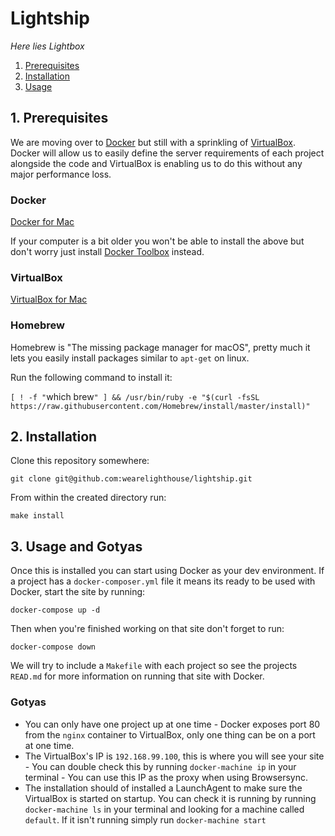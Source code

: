 # Lightship

*Here lies Lightbox*

1. [Prerequisites](#1-prerequisites)
2. [Installation](#installation)
3. [Usage](#usage)

## 1. Prerequisites

We are moving over to [Docker](https://www.docker.com/) but still with a sprinkling of [VirtualBox](https://www.virtualbox.org/).
Docker will allow us to easily define the server requirements of each project alongside the code and VirtualBox is enabling us to do
this without any major performance loss.

### Docker

[Docker for Mac](https://download.docker.com/mac/stable/Docker.dmg)

If your computer is a bit older you won't be able to install the above but don't worry just install [Docker Toolbox](https://github.com/docker/toolbox/releases/tag/v1.12.3) instead.

### VirtualBox

[VirtualBox for Mac](http://download.virtualbox.org/virtualbox/5.1.10/VirtualBox-5.1.10-112026-OSX.dmg)

### Homebrew

Homebrew is "The missing package manager for macOS", pretty much it lets you easily install packages similar to `apt-get` on linux.

Run the following command to install it:

`[ ! -f "`which brew`" ] && /usr/bin/ruby -e "$(curl -fsSL https://raw.githubusercontent.com/Homebrew/install/master/install)"`

## 2. Installation

Clone this repository somewhere:

`git clone git@github.com:wearelighthouse/lightship.git`

From within the created directory run:

`make install`

## 3. Usage and Gotyas

Once this is installed you can start using Docker as your dev environment.
If a project has a `docker-composer.yml` file it means its ready to be used with Docker, start the site by running:

`docker-compose up -d`

Then when you're finished working on that site don't forget to run:

`docker-compose down`

We will try to include a `Makefile` with each project so see the projects `READ.md` for more information on running that site with Docker.

### Gotyas

* You can only have one project up at one time - Docker exposes port 80 from the `nginx` container to VirtualBox, only one thing can be on a port at one time.
* The VirtualBox's IP is `192.168.99.100`, this is where you will see your site - You can double check this by running `docker-machine ip` in your terminal - You can use this IP as the proxy when using Browsersync.
* The installation should of installed a LaunchAgent to make sure the VirtualBox is started on startup. You can check it is running by running `docker-machine ls` in your terminal and looking for a machine called `default`. If it isn't running simply run `docker-machine start`
